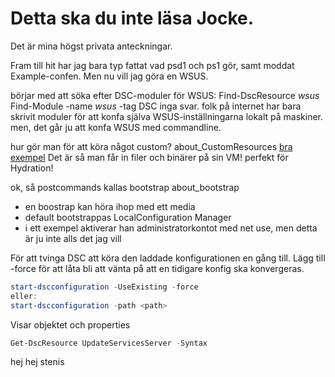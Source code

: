 # Detta ska du inte läsa Jocke.

Det är mina högst privata anteckningar.

Fram till hit har jag bara typ fattat vad psd1 och ps1 gör, samt moddat Example-confen.
Men nu vill jag göra en WSUS.

börjar med att söka efter DSC-moduler för WSUS:
    Find-DscResource *wsus*
    Find-Module -name *wsus* -tag DSC
inga svar.
folk på internet har bara skrivit moduler för att konfa själva WSUS-inställningarna lokalt på maskiner.
men, det går ju att konfa WSUS med commandline.

hur gör man för att köra något custom?
about_CustomResources
[bra exempel](https://github.com/VirtualEngine/Lability/blob/dev/Examples/CustomResource.psd1)
Det är så man får in filer och binärer på sin VM! perfekt för Hydration!

ok, så postcommands kallas bootstrap
about_bootstrap
* en boostrap kan höra ihop med ett media
* default bootstrappas LocalConfiguration Manager
* i ett exempel aktiverar han administratorkontot med net use, men detta är ju inte alls det jag vill 

För att tvinga DSC att köra den laddade konfigurationen en gång till. Lägg till -force för att låta bli att vänta på att en tidigare konfig ska konvergeras.

```powershell
start-dscconfiguration -UseExisting -force
eller:
start-dscconfiguration -path <path>
```

Visar objektet och properties
```powershell
Get-DscResource UpdateServicesServer -Syntax
```

hej hej stenis